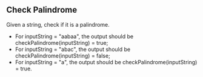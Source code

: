 Check Palindrome
-----

Given a string, check if it is a palindrome.

* For inputString = "aabaa", the output should be checkPalindrome(inputString) = true;
* For inputString = "abac", the output should be checkPalindrome(inputString) = false;
* For inputString = "a", the output should be checkPalindrome(inputString) = true.
